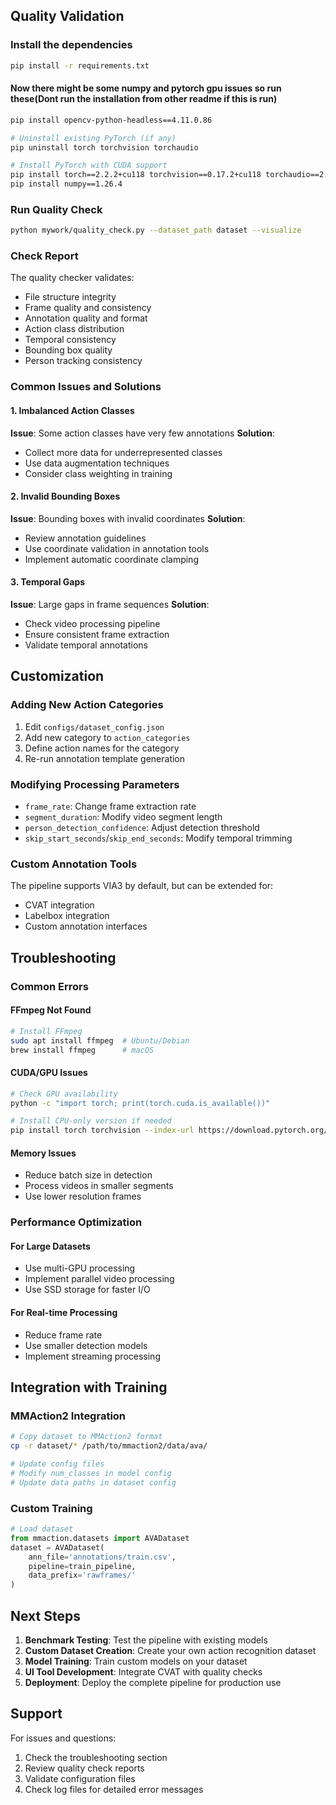 
## Quality Validation

### Install the dependencies
```bash
pip install -r requirements.txt
```
#### Now there might be some numpy and pytorch gpu issues so run these(Dont run the installation from other readme if this is run)
```bash
pip install opencv-python-headless==4.11.0.86

# Uninstall existing PyTorch (if any)
pip uninstall torch torchvision torchaudio

# Install PyTorch with CUDA support
pip install torch==2.2.2+cu118 torchvision==0.17.2+cu118 torchaudio==2.2.2+cu118 --index-url https://download.pytorch.org/whl/cu118
pip install numpy==1.26.4
```

### Run Quality Check
```bash
python mywork/quality_check.py --dataset_path dataset --visualize
```

### Check Report
The quality checker validates:
- File structure integrity
- Frame quality and consistency
- Annotation quality and format
- Action class distribution
- Temporal consistency
- Bounding box quality
- Person tracking consistency

### Common Issues and Solutions

#### 1. Imbalanced Action Classes
**Issue**: Some action classes have very few annotations
**Solution**: 
- Collect more data for underrepresented classes
- Use data augmentation techniques
- Consider class weighting in training

#### 2. Invalid Bounding Boxes
**Issue**: Bounding boxes with invalid coordinates
**Solution**:
- Review annotation guidelines
- Use coordinate validation in annotation tools
- Implement automatic coordinate clamping

#### 3. Temporal Gaps
**Issue**: Large gaps in frame sequences
**Solution**:
- Check video processing pipeline
- Ensure consistent frame extraction
- Validate temporal annotations

## Customization

### Adding New Action Categories
1. Edit `configs/dataset_config.json`
2. Add new category to `action_categories`
3. Define action names for the category
4. Re-run annotation template generation

### Modifying Processing Parameters
- `frame_rate`: Change frame extraction rate
- `segment_duration`: Modify video segment length
- `person_detection_confidence`: Adjust detection threshold
- `skip_start_seconds`/`skip_end_seconds`: Modify temporal trimming

### Custom Annotation Tools
The pipeline supports VIA3 by default, but can be extended for:
- CVAT integration
- Labelbox integration
- Custom annotation interfaces

## Troubleshooting

### Common Errors

#### FFmpeg Not Found
```bash
# Install FFmpeg
sudo apt install ffmpeg  # Ubuntu/Debian
brew install ffmpeg      # macOS
```

#### CUDA/GPU Issues
```bash
# Check GPU availability
python -c "import torch; print(torch.cuda.is_available())"

# Install CPU-only version if needed
pip install torch torchvision --index-url https://download.pytorch.org/whl/cpu
```

#### Memory Issues
- Reduce batch size in detection
- Process videos in smaller segments
- Use lower resolution frames

### Performance Optimization

#### For Large Datasets
- Use multi-GPU processing
- Implement parallel video processing
- Use SSD storage for faster I/O

#### For Real-time Processing
- Reduce frame rate
- Use smaller detection models
- Implement streaming processing

## Integration with Training

### MMAction2 Integration
```bash
# Copy dataset to MMAction2 format
cp -r dataset/* /path/to/mmaction2/data/ava/

# Update config files
# Modify num_classes in model config
# Update data paths in dataset config
```

### Custom Training
```python
# Load dataset
from mmaction.datasets import AVADataset
dataset = AVADataset(
    ann_file='annotations/train.csv',
    pipeline=train_pipeline,
    data_prefix='rawframes/'
)
```

## Next Steps

1. **Benchmark Testing**: Test the pipeline with existing models
2. **Custom Dataset Creation**: Create your own action recognition dataset
3. **Model Training**: Train custom models on your dataset
4. **UI Tool Development**: Integrate CVAT with quality checks
5. **Deployment**: Deploy the complete pipeline for production use

## Support

For issues and questions:
1. Check the troubleshooting section
2. Review quality check reports
3. Validate configuration files
4. Check log files for detailed error messages